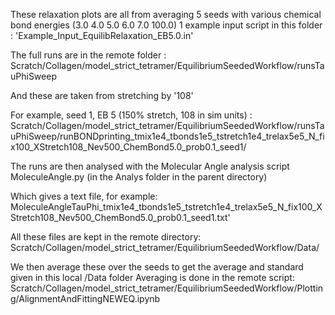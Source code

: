 These relaxation plots are all from averaging 5 seeds with various chemical bond energies (3.0 4.0 5.0 6.0 7.0 100.0)
1 example input script in this folder : 'Example_Input_EquilibRelaxation_EB5.0.in'

The full runs are in the remote folder :
Scratch/Collagen/model_strict_tetramer/EquilibriumSeededWorkflow/runsTauPhiSweep

And these are taken from stretching by '108'

For example, seed 1, EB 5 (150% stretch, 108 in sim units) : Scratch/Collagen/model_strict_tetramer/EquilibriumSeededWorkflow/runsTauPhiSweep/runBONDprinting_tmix1e4_tbonds1e5_tstretch1e4_trelax5e5_N_fix100_XStretch108_Nev500_ChemBond5.0_prob0.1_seed1/

The runs are then analysed with the Molecular Angle analysis script MoleculeAngle.py (in the Analys folder in the parent directory)

Which gives a text file, for example:
MoleculeAngleTauPhi_tmix1e4_tbonds1e5_tstretch1e4_trelax5e5_N_fix100_XStretch108_Nev500_ChemBond5.0_prob0.1_seed1.txt'

All these files are kept in the remote directory:
Scratch/Collagen/model_strict_tetramer/EquilibriumSeededWorkflow/Data/

We then average these over the seeds to get the average and standard given in this local /Data folder
Averaging is done in the remote script:
Scratch/Collagen/model_strict_tetramer/EquilibriumSeededWorkflow/Plotting/AlignmentAndFittingNEWEQ.ipynb


